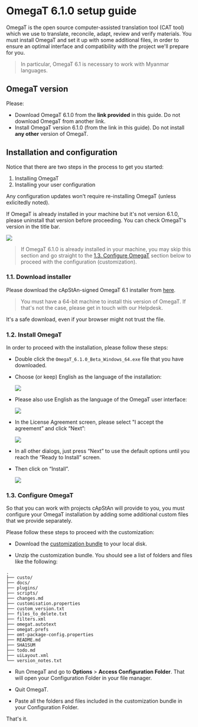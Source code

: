<!-- #  OmegaT 6.1.0 installation and setup guide -->
#  OmegaT 6.1.0 setup guide

OmegaT is the open source computer-assisted translation tool (CAT tool) which we use to translate, reconcile, adapt, review and verify materials. You must install OmegaT and set it up with some additional files, in order to ensure an optimal interface and compatibility with the project we'll prepare for you.

> In particular, OmegaT 6.1 is necessary to work with Myanmar languages.

## OmegaT version

Please: 

+ Download OmegaT 6.1.0 from the **link provided** in this guide. Do not download OmegaT from another link.
+ Install OmegaT version 6.1.0 (from the link in this guide). Do not install **any other** version of OmegaT.

## Installation and configuration

Notice that there are two steps in the process to get you started:

1. Installing OmegaT
2. Installing your user configuration

Any configuration updates won't require re-installing OmegaT (unless exlicitedly noted).

If OmegaT is already installed in your machine but it's not version 6.1.0, please uninstall that version before proceeding. You can check OmegaT's version in the title bar.

![](https://s3.amazonaws.com/media-p.slid.es/uploads/1129410/images/9336800/pasted-from-clipboard.png)

<!-- Check the [¶ How to uninstall apps on Windows 10](#how-to-uninstall-apps-on-windows-10) section below if you're not sure how to proceed. -->

> If OmegaT 6.1.0 is already installed in your machine, you may skip this section and go straight to the [1.3. Configure OmegaT](#13-configure-omegat) section below to proceed with the configuration (customization).

### 1.1. Download installer

<!-- Please download the OmegaT 6.1 installer from [here](https://nextcloud.capstan.be/index.php/s/8o4njsQszczNG7F). -->

<!-- Please download the cApStAn-signed OmegaT 6.1 installer from [here](https://nextcloud.capstan.be/index.php/s/PM9iQGRJFZbAfYP). -->

Please download the cApStAn-signed OmegaT 6.1 installer from [here](https://github.com/capstanlqc/omegat-guides/raw/master/lfs/OmegaT_6.1.0_Beta_Windows_64_Signed.exe).



> You must have a 64-bit machine to install this version of OmegaT. If that's not the case, please get in touch with our Helpdesk. <!-- Check the [¶ 64bit or 32bit machine?](#64bit-or-32bit-machine) section below if you're not sure how to check whether you have a 64-bit or 32-bit machine. -->

It's a safe download, even if your browser might not trust the file.

### 1.2. Install OmegaT

In order to proceed with the installation, please follow these steps: 

+ Double click the `OmegaT_6.1.0_Beta_Windows_64.exe` file that you have downloaded.

+ Choose (or keep) English as the language of the installation:

    ![](https://s3.amazonaws.com/media-p.slid.es/uploads/1359547/images/8658891/pasted-from-clipboard.png)
    <!-- {: style="height:50%;width:50%"} -->

+ Please also use English as the language of the OmegaT user interface:

    ![](https://s3.amazonaws.com/media-p.slid.es/uploads/1359547/images/8658900/pasted-from-clipboard.png)<!-- {: style="height:70%;width:70%"} -->

+ In the License Agreement screen, please select "I accept the agreement” and click “Next”:

    ![](https://s3.amazonaws.com/media-p.slid.es/uploads/1359547/images/8658905/pasted-from-clipboard.png)<!-- {: style="height:70%;width:70%"} -->

+ In all other dialogs, just press “Next” to use the default options until you reach the “Ready to Install” screen.

+ Then click on “Install”.

    ![](https://s3.amazonaws.com/media-p.slid.es/uploads/1359547/images/8658919/pasted-from-clipboard.png)<!-- {: style="height:70%;width:70%"} -->

### 1.3. Configure OmegaT

So that you can work with projects cApStAn will provide to you, you must configure your OmegaT installation by adding some additional custom files that we provide separately.

Please follow these steps to proceed with the customization: 

+ Download the [customization bundle](https://github.com/capstanlqc/omegat-customization/archive/refs/heads/master.zip) to your local disk.

+ Unzip the customization bundle. You should see a list of folders and files like the following: 


```
.
├── custo/
├── docs/
├── plugins/
├── scripts/
├── changes.md
├── customisation.properties
├── custom_version.txt
├── files_to_delete.txt
├── filters.xml
├── omegat.autotext
├── omegat.prefs
├── omt-package-config.properties
├── README.md
├── SHA1SUM
├── todo.md
├── uiLayout.xml
└── version_notes.txt
``` 

+ Run OmegaT and go to **Options** > **Access Configuration Folder**. That will open your Configuration Folder in your file manager.

+ Quit OmegaT.

+ Paste all the folders and files included in the customization bundle in your Configuration Folder. 

That's it. 

<!-- 
customization script 
![](https://s3.amazonaws.com/media-p.slid.es/uploads/1129410/images/7561590/pasted-from-clipboard.png)
-->


<!-- 
+ select destination location

![](https://s3.amazonaws.com/media-p.slid.es/uploads/1359547/images/8658907/pasted-from-clipboard.png)

+ select Start Menu folder

![](https://s3.amazonaws.com/media-p.slid.es/uploads/1359547/images/8658914/pasted-from-clipboard.png)

+ Create a desktop shortcut

![](https://s3.amazonaws.com/media-p.slid.es/uploads/1359547/images/8658947/pasted-from-clipboard.png)
-->

<!-- 
## Further info

### How to uninstall apps on Windows 10

If you're not use how to uninstall an app on Windows 10, the following animation might be helpful:

![](https://media.giphy.com/media/lXYwppV1wwIDOsfLJX/giphy.gif){: style="height:120%;width:120%"}


### 64bit or 32bit machine? 

To check whether your computer is 32-bit or 64-bit on Windows 10:

+ Press ++win+e++ to launch the **File Explorer**
+ Right-click on “This PC”
+ Select item “Properties” from the contextual menu
+ In the **System** window, look for “System type”. 

See screenshot below:

![](https://media.giphy.com/media/9TZa44h00DErhS7BCo/giphy.gif){: style="height:120%;width:120%"}

-->
